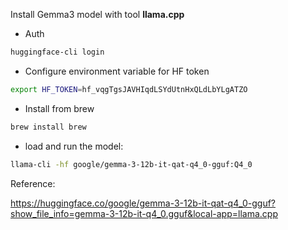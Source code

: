 Install Gemma3 model with tool **llama.cpp**

- Auth
```bash
huggingface-cli login
```

- Configure environment variable for HF token
```bash
export HF_TOKEN=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
```

- Install from brew
```bash
brew install brew
```

- load and run the model:
```bash
llama-cli -hf google/gemma-3-12b-it-qat-q4_0-gguf:Q4_0
```

Reference:

https://huggingface.co/google/gemma-3-12b-it-qat-q4_0-gguf?show_file_info=gemma-3-12b-it-q4_0.gguf&local-app=llama.cpp


